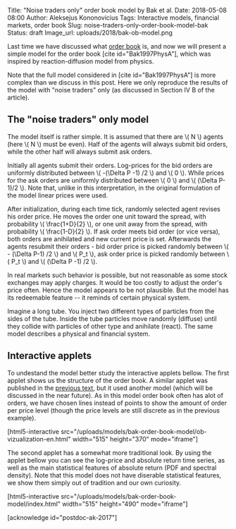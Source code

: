 Title: "Noise traders only" order book model by Bak et al.
Date: 2018-05-08 08:00
Author: Aleksejus Kononovicius
Tags: Interactive models, financial markets, order book
Slug: noise-traders-only-order-book-model-bak
Status: draft
Image_url: uploads/2018/bak-ob-model.png

Last time we have discussed what
[order book]({filename}/articles/2018/what-the-order-book-is.md) is, and now we
will present a simple model for the order book [cite id="Bak1997PhysA"], which
was inspired by reaction-diffusion model from physics.

Note that the full model considered in [cite id="Bak1997PhysA"] is more complex
than we discuss in this post. Here we only reproduce the results of the model
with "noise traders" only (as discussed in Section IV B of the article).

## The "noise traders" only model

The model itself is rather simple. It is assumed that there are \\\( N \\\)
agents (here \\\( N \\\) must be even). Half of the agents will always submit
bid orders, while the other half will always submit ask orders.

Initially all agents submit their orders. Log-prices for the bid orders are
uniformly distributed between \\\( -(\Delta P -1) /2 \\\) and \\\( 0 \\\). While
prices for the ask orders are uniformly distributed between \\\( 0 \\\) and
\\\( (\Delta P-1)/2 \\\). Note that, unlike in this interpretation, in the
original formulation of the model linear prices were used.

After initialization, during each time tick, randomly selected agent revises his
order price. He moves the order one unit toward the spread, with
probability \\\( \frac{1+D}{2} \\\), or one unit away from the spread,
with probability \\\( \frac{1-D}{2} \\\). If ask order meets bid order (or vice
versa), both orders are anihilated and new current price is set. Afterwards the
agents resubmit their orders - bid order price is picked randomly between
\\\( - (\Delta P-1) /2 \\\) and \\\( P_t \\\), ask order price is picked
randomly between \\\( P_t \\\) and \\\( (\Delta P -1) /2 \\\).

In real markets such behavior is possible, but not reasonable as some stock
exchanges may apply charges. It would be too costly to adjust the order's price
often. Hence the model appears to be not plausible. But the model has its
redeemable feature -- it reminds of certain physical system.

Imagine a long tube. You inject two different types of particles from the sides
of the tube. Inside the tube particles move randomly (diffuse) until they
collide with particles of other type and anihilate (react). The same model
describes a physical and financial system.

## Interactive applets

To undestand the model better study the interactive applets bellow. The first
applet shows us the structure of the order book. A similar applet was published
in the [previous text]({filename}/articles/2018/what-the-order-book-is.md), but
it used another model (which will be discussed in the near future). As in this
model order book often has alot of orders, we have chosen lines instead of points
to show the amount of order per price level (though the price levels are still
discrete as in the previous example).

[html5-interactive
src="/uploads/models/bak-order-book-model/ob-vizualization-en.html" width="515"
height="370" mode="iframe"]

The second applet has a somewhat more traditional look. By using the applet
bellow you can see the log-price and absolute return time series, as well as
the main statistical features of absolute return (PDF and spectral density).
Note that this model does not have diserable statistical features, we show them
simply out of tradition and our own curiosity.

[html5-interactive
src="/uploads/models/bak-order-book-model/index.html" width="515"
height="490" mode="iframe"]

[acknowledge id="postdoc-ak-2017"]
